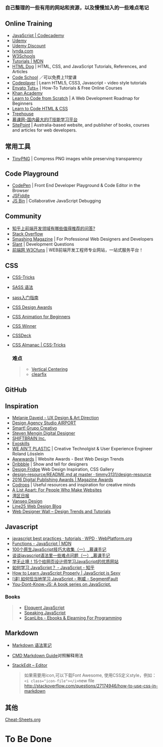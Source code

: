 ### 自己整理的一些有用的网站和资源，以及慢慢加入的一些难点笔记

## Online Training
* [JavaScript | Codecademy](https://www.codecademy.com/learn/javascript)
* [Udemy](https://www.udemy.com/courses/)
* [Udemy Discount](http://www.getthecouponcode.com/view-store/udemy)
* [lynda.com](http://www.lynda.com/member)
* [W3Schools](http://www.w3schools.com/)
* [Tutorials | MDN](https://developer.mozilla.org/en-US/docs/Web/Tutorials)
* [HTML Dog](http://www.htmldog.com/) | HTML, CSS, and JavaScript Tutorials, References, and Articles
* [Code School](https://www.codeschool.com/) ／可以免费上11堂课
* [Codeplayer](http://thecodeplayer.com/) | Learn HTML5, CSS3, Javascript - video style tutorials
* [Envato Tuts+](http://tutsplus.com/) | How-To Tutorials & Free Online Courses
* [Khan Academy](https://www.khanacademy.org/library)
* [Learn to Code from Scratch](http://www.webdesigndegreecenter.org/learn-to-code/) | A Web Development Roadmap for Beginners
* [Learn to Code HTML & CSS](http://learn.shayhowe.com)
* [Treehouse](https://teamtreehouse.com/tracks/web-design)
* [慕课网-国内最大的IT技能学习平台](http://www.imooc.com/)
* [SitePoint](https://www.sitepoint.com) | Australia-based website, and publisher of books, courses and articles for web developers.

## 常用工具
* [TinyPNG](https://tinypng.com/) |  Compress PNG images while preserving transparency

## Code Playground
* [CodePen](http://codepen.io/)  | Front End Developer Playground & Code Editor in the Browser
* [JSFiddle](https://jsfiddle.net/)
* [JS Bin](https://jsbin.com/?html,css,js,output)  | Collaborative JavaScript Debugging

## Community
* [知乎上前端开发领域有哪些值得推荐的问答?](https://www.zhihu.com/question/20246142)
* [Stack Overflow](http://stackoverflow.com/)
* [Smashing Magazine](https://www.smashingmagazine.com/) | For Professional Web Designers and Developers
* [Slant](http://www.slant.co/tags/development) | Development Questions
* [前端网 W3Cfuns](http://www.w3cfuns.com/) | WEB前端开发工程师专业网站，一站式服务平台！


## CSS
* [CSS-Tricks](https://css-tricks.com/)
* [SASS 语法](http://www.w3cplus.com/sassguide/syntax.html)
* [sass入门指南](http://riny.net/2014/sass-guide/)
* [CSS Design Awards](http://cssdesignawards.com/)
* [CSS Animation for Beginners](https://robots.thoughtbot.com/css-animation-for-beginners)
* [CSS Winner](http://www.csswinner.com/)
* [CSSDeck](http://cssdeck.com/)
* [CSS Almanac | CSS-Tricks](https://css-tricks.com/almanac/)

  ### 难点
  > * [Vertical Centering](http://vanseodesign.com/css/vertical-centering/)
  > * [clearfix](http://stackoverflow.com/questions/8554043/what-is-clearfix)

## GitHub

## Inspiration
* [Melanie Daveid - UX Design & Art Direction](http://melaniedaveid.com/)
* [ Design Agency Studio AIRPORT](https://www.studioairport.nl/about-us/)
* [Smart! Grupo Creativo](http://smartgc.com.ar/english.php)
* [Steven Mengin Digital Designer](http://stevenmengin.com/)
* [SHIFTBRAIN Inc.](http://www.shiftbrain.co.jp/)
* [Exoskills](http://www.exo-skills.com/)
* [WE AIN'T PLASTIC](http://weaintplastic.com/)  | Creative Technolgist & User Experience Engineer Roland Lösslein
* [Awwwards](http://www.awwwards.com/)  | Website Awards - Best Web Design Trends
* [Dribbble](https://dribbble.com/)  | Show and tell for designers
* [Design Fridge](http://www.designfridge.co.uk/) Web Design Inspiration, CSS Gallery  
* [design-resource/README.md at master · timmy3131/design-resource](https://github.com/timmy3131/design-resource/blob/master/README.md)
* [2016 Digital Publishing Awards | Magazine Awards](https://blog.magazine-awards.com/2016/01/07/launching-today-2016-digital-publishing-awards/)
* [Codrops](http://tympanus.net/codrops/)  | Useful resources and inspiration for creative minds
* [A List Apart: For People Who Make Websites](http://alistapart.com/)
* [湾区日报](https://wanqu.co/issues?s=top)
* [Vanseo Design](http://vanseodesign.com/blog/)
* [Line25 Web Design Blog](http://line25.com/)
* [Web Designer Wall – Design Trends and Tutorials](http://webdesignerwall.com/)

## Javascript
* [javascript best practices · tutorials · WPD · WebPlatform.org](http://docs.webplatform.org/wiki/tutorials/javascript_best_practices)
* [Functions - JavaScript | MDN](https://developer.mozilla.org/en-US/docs/Web/JavaScript/Guide/Functions)
* [100个原生JavaScript技巧大收集（一）_慕课手记](http://www.imooc.com/article/4869)
* [谈谈javascript语法里一些难点问题（一）_慕课手记](http://www.imooc.com/article/1181)
* [学无止境！15个给网页设计师学习JavaScript的优质网站](http://www.uisdc.com/15-best-websites-learn-javascript)
* [如何学习 JavaScript？ - JavaScript - 知乎](https://www.zhihu.com/question/21064817)
* [How to Learn JavaScript Properly | JavaScript is Sexy](http://javascriptissexy.com/how-to-learn-javascript-properly/)
* [[译] 如何恰当地学习 JavaScript - 咧威 - SegmentFault](https://segmentfault.com/a/1190000000373243)
* [You-Dont-Know-JS: A book series on JavaScript.](https://github.com/getify/You-Dont-Know-JS)
### Books
> * [Eloquent JavaScript](http://eloquentjavascript.net/)
> * [Speaking JavaScript](http://speakingjs.com/es5/index.html#toc_ch07)
> * [ScanLibs - Ebooks & Elearning For Programming](http://scanlibs.com/)


## Markdown
* [Markdown 语法笔记](http://taolex.com/2016/01/28/markdown%E8%AF%AD%E6%B3%95%E7%AC%94%E8%AE%B0/)
* [CMD Markdown Guide](https://www.zybuluo.com/mdeditor)对照解释用法
* [StackEdit – Editor](https://stackedit.io/editor#)

  > 如果需要用icon,可以下载Font Awesome, 使用CSS定义style，例如： `<i class="icon-file"></i>`new file
  > http://stackoverflow.com/questions/27174946/how-to-use-css-in-markdown




## 其他
[ Cheat-Sheets.org](http://www.cheat-sheets.org/)


# To Be Done
